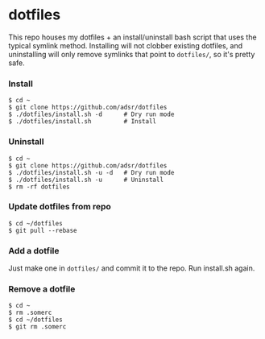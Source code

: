 dotfiles
========

This repo houses my dotfiles + an install/uninstall bash script that uses the
typical symlink method. Installing will not clobber existing dotfiles, and
uninstalling will only remove symlinks that point to `dotfiles/`, so it's
pretty safe.

### Install

    $ cd ~
    $ git clone https://github.com/adsr/dotfiles
    $ ./dotfiles/install.sh -d      # Dry run mode
    $ ./dotfiles/install.sh         # Install

### Uninstall

    $ cd ~
    $ git clone https://github.com/adsr/dotfiles
    $ ./dotfiles/install.sh -u -d   # Dry run mode
    $ ./dotfiles/install.sh -u      # Uninstall
    $ rm -rf dotfiles

### Update dotfiles from repo

    $ cd ~/dotfiles
    $ git pull --rebase

### Add a dotfile

Just make one in `dotfiles/` and commit it to the repo. Run install.sh again.

### Remove a dotfile

    $ cd ~
    $ rm .somerc
    $ cd ~/dotfiles
    $ git rm .somerc
